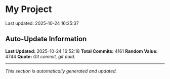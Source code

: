 # My Project


Last updated: 2025-10-24 16:25:37








































































































































































































































































































































































































































































































































































































































































































































































































































































































































































































































































































































































































































































































































































































































































































































































































































































































































































































































































































































































































































































































































































































































































































































































































































































































































































































































































































































































































































































































































































































































































































































































































































































































































































































































































































































































































































































































































































































































































































































































































































































































































































































































































































































































































































































































































































































































































































































## Auto-Update Information

**Last Updated:** 2025-10-24 16:52:18
**Total Commits:** 4161
**Random Value:** 4744
**Quote:** _Git commit, git paid._

---
_This section is automatically generated and updated._